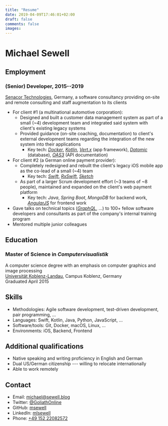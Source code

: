 ```yaml
---
title: "Resume"
date: 2019-04-09T17:46:01+02:00
draft: false
comments: false
images:
---
```


# Michael Sewell

## Employment

### (Senior) Developer, 2015--2019

[Senacor Technologies](https://senacor.com/), Germany, a software consultancy providing on-site and remote consulting and staff augmentation to its clients

- For client #1 (a multinational automotive corporation):
  - Designed and built a customer data management system as part of a small (~4) development team and integrated said system with client's existing legacy systems
  - Provided guidance (on-site coaching, documentation) to client's external development teams regarding the integration of the new system into their applications
    - Key tech: [_Docker_](https://www.docker.com/), [_Kotlin_](https://kotlinlang.org/), [_Vert.x_](https://vertx.io/) (app framework), [_Datomic_](https://www.datomic.com/) (database), [_OAS3_](https://swagger.io/specification/) (API documentation)
- For client #2 (a German online payment provider):
  - Completely redesigned and rebuilt the client's legacy iOS mobile app as the co-lead of a small (~4) team
    - Key tech: [_Swift_](https://swift.org/), [_RxSwift_](https://github.com/ReactiveX/RxSwift), [_Sketch_](https://www.sketch.com/)
  - As part of a larger Scrum development effort (~3 teams of ~8 people), maintained and expanded on the client's web payment platform
    - Key tech: _Java_, _Spring Boot_, _MongoDB_ for backend work, [_AngularJS_](https://angularjs.org/) for frontend work
- Gave talks on technical topics ([_GraphQL_](https://graphql.org/), ...) to 100+ fellow software developers and consultants as part of the company's internal training program
- Mentored multiple junior colleagues

## Education

### Master of Science in _Computervisualistik_

A computer science degree with an emphasis on computer graphics and image processing  
[Universität Koblenz-Landau](https://www.uni-koblenz-landau.de/en/campus-koblenz?set_language=en), Campus Koblenz, Germany  
Graduated April 2015

## Skills

- Methodologies: Agile software development, test-driven development, pair programming, ...
- Languages: Swift, Kotlin, Java, Python, JavaScript, ...
- Software/tools: Git, Docker, macOS, Linux, ...
- Environments: iOS, Backend, Frontend

## Additional qualifications

- Native speaking and writing proficiency in English and German
- Dual US/German citizenship --- willing to relocate internationally
- Able to work remotely

## Contact

- Email: [michael@sewell.blog](mailto:michael@sewell.blog)
- Twitter: [@GoliathOnline](https://twitter.com/GoliathOnline)
- GitHub: [msewell](https://github.com/msewell)
- LinkedIn: [mlsewell](https://www.linkedin.com/in/mlsewell/)
- Phone: [+49 152 22082572](tel:+4915222082572)